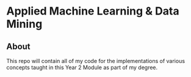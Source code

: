 # Applied Machine Learning & Data Mining

## About

This repo will contain all of my code for the implementations of various concepts taught in this Year 2 Module as part of my degree. 
